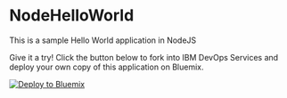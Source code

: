 # NodeHelloWorld

This is a sample Hello World application in NodeJS

Give it a try! Click the button below to fork into IBM DevOps Services and deploy your own copy of this application on Bluemix.

[![Deploy to Bluemix](images/deploy-button.png)](https://bluemix.net/deploy?repository=https://github.com/szbra/NodeHelloWorld.git)
